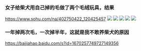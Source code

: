 ### 女子给柴犬用自己掉的毛做了两个毛绒玩具，结果
https://www.sohu.com/na/402750422_120425457
![](http://p3.itc.cn/images01/20200618/fb39f2e1558b4fcd8b28e2621d410822.jpeg)
![](http://p9.itc.cn/images01/20200618/b0c380c055ef480fa99336c881c439e8.jpeg)
![](http://p1.itc.cn/images01/20200618/17a7e48dc97d4dea8ce7d86d76017abf.jpeg)
![](http://p8.itc.cn/images01/20200618/bd8589fe9ccd4747ae7d7681c6cdc9c5.jpeg)
![](http://p0.itc.cn/images01/20200618/528315be9b1e44f695d9772692c7bc32.jpeg)

### 一年掉两次毛，一次掉半年，这就是我不敢养柴犬的原因
https://baijiahao.baidu.com/s?id=1670257749727149356
